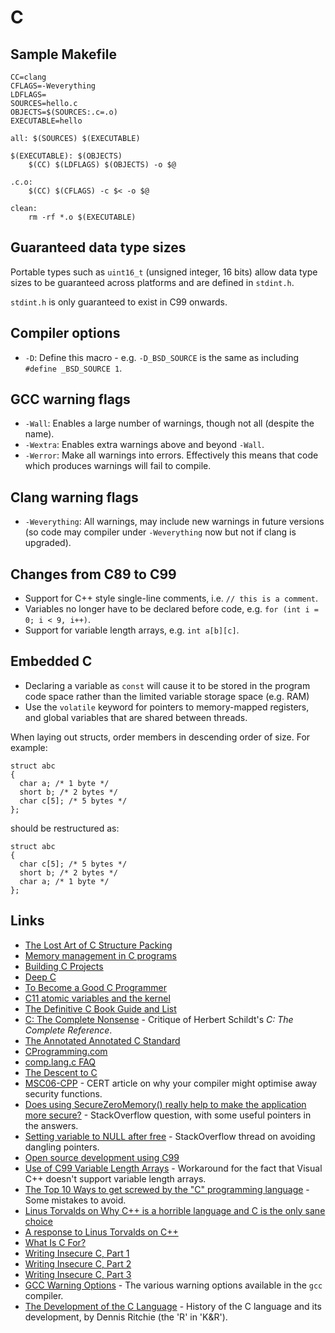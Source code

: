 # C

## Sample Makefile

```
CC=clang
CFLAGS=-Weverything
LDFLAGS=
SOURCES=hello.c
OBJECTS=$(SOURCES:.c=.o)
EXECUTABLE=hello

all: $(SOURCES) $(EXECUTABLE)

$(EXECUTABLE): $(OBJECTS)
	$(CC) $(LDFLAGS) $(OBJECTS) -o $@

.c.o:
	$(CC) $(CFLAGS) -c $< -o $@

clean:
	rm -rf *.o $(EXECUTABLE)
```

## Guaranteed data type sizes

Portable types such as `uint16_t` (unsigned integer, 16 bits) allow data type sizes to be guaranteed across platforms and are defined in `stdint.h`.

`stdint.h` is only guaranteed to exist in C99 onwards.

## Compiler options

 * `-D`: Define this macro - e.g. `-D_BSD_SOURCE` is the same as including `#define _BSD_SOURCE 1`.

## GCC warning flags

 * `-Wall`: Enables a large number of warnings, though not all (despite the name).
 * `-Wextra`: Enables extra warnings above and beyond `-Wall`.
 * `-Werror`: Make all warnings into errors. Effectively this means that code which produces warnings will fail to compile.

## Clang warning flags

 * `-Weverything`: All warnings, may include new warnings in future versions (so code may compiler under `-Weverything` now but not if clang is upgraded).

## Changes from C89 to C99

 * Support for C++ style single-line comments, i.e. `// this is a comment`.
 * Variables no longer have to be declared before code, e.g. `for (int i = 0; i < 9, i++)`.
 * Support for variable length arrays, e.g. `int a[b][c]`.
 
## Embedded C

 * Declaring a variable as `const` will cause it to be stored in the program code space rather than the limited variable storage space (e.g. RAM)
 * Use the `volatile` keyword for pointers to memory-mapped registers, and global variables that are shared between threads.

When laying out structs, order members in descending order of size. For example:

```
struct abc
{
  char a; /* 1 byte */
  short b; /* 2 bytes */
  char c[5]; /* 5 bytes */
};
```

should be restructured as:

```
struct abc
{
  char c[5]; /* 5 bytes */
  short b; /* 2 bytes */
  char a; /* 1 byte */
};
```

## Links

 * [The Lost Art of C Structure Packing](http://www.catb.org/esr/structure-packing/)
 * [Memory management in C programs](http://nethack4.org/blog/memory.html)
 * [Building C Projects](http://nethack4.org/blog/building-c.html)
 * [Deep C](http://www.slideshare.net/olvemaudal/deep-c)
 * [To Become a Good C Programmer](http://fabiensanglard.net/c/index.php)
 * [C11 atomic variables and the kernel](http://lwn.net/Articles/586838/)
 * [The Definitive C Book Guide and List](http://stackoverflow.com/questions/562303/the-definitive-c-book-guide-and-list)
 * [C: The Complete Nonsense](http://www.seebs.net/c/c_tcn4e.html) - Critique of Herbert Schildt's _C: The Complete Reference_.
 * [The Annotated Annotated C Standard](http://www.davros.org/c/schildt.html)
 * [CProgramming.com](http://www.cprogramming.com/)
 * [comp.lang.c FAQ](http://c-faq.com/)
 * [The Descent to C](http://www.chiark.greenend.org.uk/~sgtatham/cdescent/)
 * [MSC06-CPP](https://www.securecoding.cert.org/confluence/display/cplusplus/MSC06-CPP.+Be+aware+of+compiler+optimization+when+dealing+with+sensitive+data) - CERT article on why your compiler might optimise away security functions.
 * [Does using SecureZeroMemory() really help to make the application more secure?](http://stackoverflow.com/questions/786093/does-using-securezeromemory-really-help-to-make-the-application-more-secure) - StackOverflow question, with some useful pointers in the answers.
 * [Setting variable to NULL after free](http://stackoverflow.com/questions/1025589/setting-variable-to-null-after-free) - StackOverflow thread on avoiding dangling pointers.
 * [Open source development using C99](http://www.ibm.com/developerworks/library/l-c99/index.html)
 * [Use of C99 Variable Length Arrays](http://msdn.microsoft.com/en-us/library/zb1574zs%28v=VS.100%29.aspx) - Workaround for the fact that Visual C++ doesn't support variable length arrays.
 * [The Top 10 Ways to get screwed by the "C" programming language](http://www.andromeda.com/people/ddyer/topten.html) - Some mistakes to avoid.
 * [Linus Torvalds on Why C++ is a horrible language and C is the only sane choice](http://lwn.net/Articles/249460/)
 * [A response to Linus Torvalds on C++](http://warp.povusers.org/OpenLetters/ResponseToTorvalds.html)
 * [What Is C For?](http://www.informit.com/articles/article.aspx?p=1211715&rll=1)
 * [Writing Insecure C, Part 1](http://www.informit.com/articles/article.aspx?p=1249297&rll=1)
 * [Writing Insecure C, Part 2](http://www.informit.com/articles/article.aspx?p=1249298&rll=1)
 * [Writing Insecure C, Part 3](http://www.informit.com/articles/article.aspx?p=1249299&rll=1)
 * [GCC Warning Options](http://gcc.gnu.org/onlinedocs/gcc/Warning-Options.html) - The various warning options available in the `gcc` compiler.
 * [The Development of the C Language](http://cm.bell-labs.com/cm/cs/who/dmr/chist.html) - History of the C language and its development, by Dennis Ritchie (the 'R' in 'K&R').
